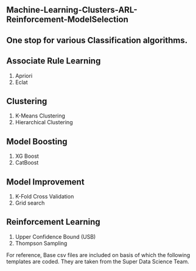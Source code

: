 ## Machine-Learning-Clusters-ARL-Reinforcement-ModelSelection

## One stop for various Classification algorithms.

## Associate Rule Learning
  1. Apriori
  2. Eclat
  
## Clustering
  1. K-Means Clustering
  2. Hierarchical Clustering

## Model Boosting
  1. XG Boost
  2. CatBoost

## Model Improvement
  1. K-Fold Cross Validation
  2. Grid search

## Reinforcement Learning
  1. Upper Confidence Bound (USB)
  2. Thompson Sampling



For reference, Base csv files are included on basis of which the following templates are coded. They are taken from the Super Data Science Team.
